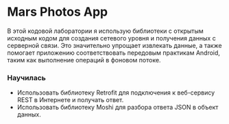 # Mars Photos App

В этой кодовой лаборатории я использую библиотеки с открытым исходным кодом для создания сетевого уровня и получения данных с серверной связи. 
Это значительно упрощает извлекать данные, а также помогает приложению соответствовать передовым практикам Android, таким как выполнение операций в фоновом потоке. 

### Научилась
- Использовать библиотеку Retrofit для подключения к веб-сервису REST в Интернете и получать ответ.
- Использовать библиотеку Moshi для разбора ответа JSON в объект данных.
